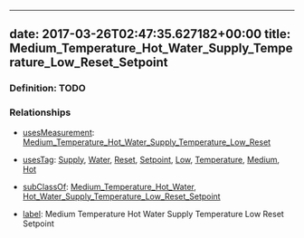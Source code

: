
---
date: 2017-03-26T02:47:35.627182+00:00
title: Medium_Temperature_Hot_Water_Supply_Temperature_Low_Reset_Setpoint
---
### Definition: TODO

### Relationships

* [usesMeasurement](https://brickschema.org/schema/1.0/BrickFrame#usesMeasurement): [Medium_Temperature_Hot_Water_Supply_Temperature_Low_Reset](https://brickschema.org/schema/1.0/Brick#Medium_Temperature_Hot_Water_Supply_Temperature_Low_Reset)

* [usesTag](https://brickschema.org/schema/1.0/BrickFrame#usesTag): [Supply](https://brickschema.org/schema/1.0/BrickTag#Supply), [Water](https://brickschema.org/schema/1.0/BrickTag#Water), [Reset](https://brickschema.org/schema/1.0/BrickTag#Reset), [Setpoint](https://brickschema.org/schema/1.0/BrickTag#Setpoint), [Low](https://brickschema.org/schema/1.0/BrickTag#Low), [Temperature](https://brickschema.org/schema/1.0/BrickTag#Temperature), [Medium](https://brickschema.org/schema/1.0/BrickTag#Medium), [Hot](https://brickschema.org/schema/1.0/BrickTag#Hot)

* [subClassOf](http://www.w3.org/2000/01/rdf-schema#subClassOf): [Medium_Temperature_Hot_Water](https://brickschema.org/schema/1.0/Brick#Medium_Temperature_Hot_Water), [Hot_Water_Supply_Temperature_Low_Reset_Setpoint](https://brickschema.org/schema/1.0/Brick#Hot_Water_Supply_Temperature_Low_Reset_Setpoint)

* [label](http://www.w3.org/2000/01/rdf-schema#label): Medium Temperature Hot Water Supply Temperature Low Reset Setpoint
